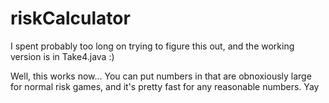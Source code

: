 # riskCalculator
I spent probably too long on trying to figure this out, and the working version is in Take4.java :)

Well, this works now... You can put numbers in that are obnoxiously large for normal risk games, and it's pretty fast for any reasonable numbers. Yay